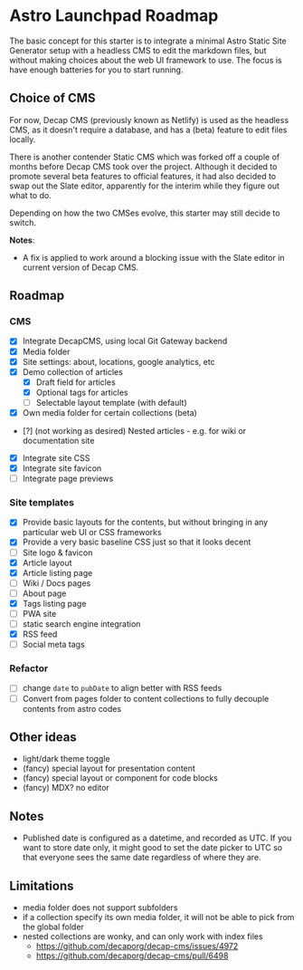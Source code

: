 # Astro Launchpad Roadmap

The basic concept for this starter is to integrate a minimal Astro Static Site Generator setup with a headless CMS to edit the markdown files, but without making choices about the web UI framework to use. The focus is have enough batteries for you to start running.

## Choice of CMS

For now, Decap CMS (previously known as Netlify) is used as the headless CMS, as it doesn't require a database, and has a (beta) feature to edit files locally.

There is another contender Static CMS which was forked off a couple of months before Decap CMS took over the project. Although it decided to promote several beta features to official features, it had also decided to swap out the Slate editor, apparently for the interim while they figure out what to do.

Depending on how the two CMSes evolve, this starter may still decide to switch.

**Notes**:

- A fix is applied to work around a blocking issue with the Slate editor in current version of Decap CMS.

## Roadmap

### CMS

- [x] Integrate DecapCMS, using local Git Gateway backend
- [x] Media folder
- [x] Site settings: about, locations, google analytics, etc
- [x] Demo collection of articles
  - [x] Draft field for articles
  - [x] Optional tags for articles
  - [ ] Selectable layout template (with default)
- [x] Own media folder for certain collections (beta)
- [?] (not working as desired) Nested articles - e.g. for wiki or documentation site
- [x] Integrate site CSS
- [x] Integrate site favicon
- [ ] Integrate page previews

### Site templates

- [x] Provide basic layouts for the contents, but without bringing in any particular web UI or CSS frameworks
- [x] Provide a very basic baseline CSS just so that it looks decent
- [ ] Site logo & favicon
- [x] Article layout
- [x] Article listing page
- [ ] Wiki / Docs pages
- [ ] About page
- [x] Tags listing page
- [ ] PWA site
- [ ] static search engine integration
- [x] RSS feed
- [ ] Social meta tags

### Refactor

- [ ] change `date` to `pubDate` to align better with RSS feeds
- [ ] Convert from pages folder to content collections to fully decouple contents from astro codes

## Other ideas

- light/dark theme toggle
- (fancy) special layout for presentation content
- (fancy) special layout or component for code blocks
- (fancy) MDX? no editor

## Notes

- Published date is configured as a datetime, and recorded as UTC. If you want to store date only, it might good to set the date picker to UTC so that everyone sees the same date regardless of where they are.

## Limitations

- media folder does not support subfolders
- if a collection specify its own media folder, it will not be able to pick from the global folder
- nested collections are wonky, and can only work with index files
  - https://github.com/decaporg/decap-cms/issues/4972
  - https://github.com/decaporg/decap-cms/pull/6498
